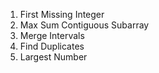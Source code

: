 1. First Missing Integer
2. Max Sum Contiguous Subarray
3. Merge Intervals
4. Find Duplicates
5. Largest Number
